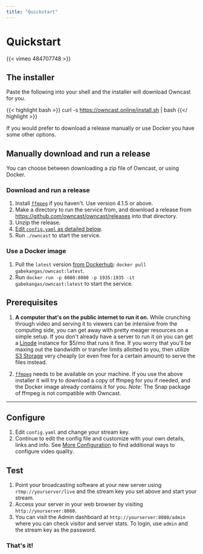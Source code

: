 ```yaml
---
title: "Quickstart"
---
```


# Quickstart

{{< vimeo 484707748 >}}

## The installer

Paste the following into your shell and the installer will download Owncast for you.

{{< highlight bash >}}
curl -s https://owncast.online/install.sh | bash
{{</ highlight >}}

If you would prefer to download a release manually or use Docker you have some other options.

## Manually download and run a release

You can choose between downloading a zip file of Owncast, or using Docker.

### Download and run a release

1. Install [`ffmpeg`](https://ffmpeg.org/download.html) if you haven't.  Use version 4.1.5 or above.
1. Make a directory to run the service from, and download a release from https://github.com/owncast/owncast/releases into that directory.
1. Unzip the release.
1. [Edit `config.yaml` as detailed below](#configure).
1. Run `./owncast` to start the service.


### Use a Docker image

1. Pull the `latest` version [from Dockerhub](https://hub.docker.com/repository/registry-1.docker.io/gabekangas/owncast/tags?page=1): `docker pull gabekangas/owncast:latest`.
1. Run `docker run -p 8080:8080 -p 1935:1935 -it gabekangas/owncast:latest` to start the service.


## Prerequisites

1. **A computer that's on the public internet to run it on.**  While crunching through video and serving it to viewers can be intensive from the computing side, you can get away with pretty meager resources on a simple setup.  If you don't already have a server to run it on you can get a [Linode](https://www.linode.com/products/nanodes/) instance for $5/mo that runs it fine.  If you worry that you'll be maxing out the bandwidth or transfer limits allotted to you, then utilize [S3 Storage](/docs/s3) very cheaply (or even free for a certain amount) to serve the files instead.

1. [`ffmpeg`](https://ffmpeg.org/download.html) needs to be available on your machine.  If you use the above installer it will try to download a copy of ffmpeg for you if needed, and the Docker image already contains it for you.  _Note:_ The Snap package of ffmpeg is not compatible with Owncast.


---

## Configure

1. Edit `config.yaml` and change your stream key.
1. Continue to edit the config file and customize with your own details, links and info.  See [More Configuration](/docs/configuration/) to find additional ways to configure video quality.

## Test
1. Point your broadcasting software at your new server using `rtmp://yourserver/live` and the stream key you set above and start your stream.
1. Access your server in your web browser by visiting `http://yourserver:8080`.
1. You can visit the Admin dashboard at `http://yourserver:8080/admin` where you can check visitor and server stats. To login, use `admin` and the stream key as the password.


### That's it!
